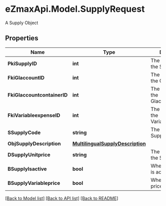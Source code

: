 # eZmaxApi.Model.SupplyRequest
A Supply Object

## Properties

Name | Type | Description | Notes
------------ | ------------- | ------------- | -------------
**PkiSupplyID** | **int** | The unique ID of the Supply | [optional] 
**FkiGlaccountID** | **int** | The unique ID of the Glaccount | [optional] 
**FkiGlaccountcontainerID** | **int** | The unique ID of the Glaccountcontainer | [optional] 
**FkiVariableexpenseID** | **int** | The unique ID of the Variableexpense | 
**SSupplyCode** | **string** | The code of the Supply | 
**ObjSupplyDescription** | [**MultilingualSupplyDescription**](MultilingualSupplyDescription.md) |  | 
**DSupplyUnitprice** | **string** | The unit price of the Supply | 
**BSupplyIsactive** | **bool** | Whether the supply is active or not | 
**BSupplyVariableprice** | **bool** | Whether if the price is variable | 

[[Back to Model list]](../README.md#documentation-for-models) [[Back to API list]](../README.md#documentation-for-api-endpoints) [[Back to README]](../README.md)


